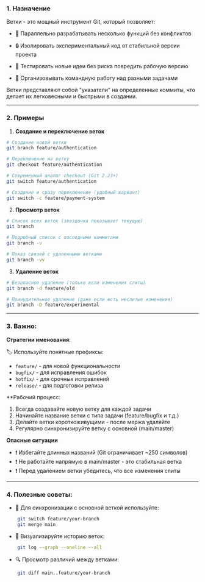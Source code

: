 ### 1. Назначение

Ветки - это мощный инструмент Git, который позволяет:

- 🚀 Параллельно разрабатывать несколько функций без конфликтов

- 🔒 Изолировать экспериментальный код от стабильной версии проекта

- 🧪 Тестировать новые идеи без риска повредить рабочую версию

- 👥 Организовывать командную работу над разными задачами

Ветки представляют собой "указатели" на определенные коммиты, что делает их легковесными и быстрыми в создании.

___
### 2. Примеры

1. **Создание и переключение веток**
```bash
# Создание новой ветки
git branch feature/authentication

# Переключение на ветку
git checkout feature/authentication

# Современный аналог checkout (Git 2.23+)
git switch feature/authentication

# Создание и сразу переключение (удобный вариант)
git switch -c feature/payment-system
```

2. **Просмотр веток**
```bash
# Список всех веток (звездочка показывает текущую)
git branch

# Подробный список с последними коммитами
git branch -v

# Показ связей с удаленными ветками
git branch -vv
```

3. **Удаление веток**
```bash
# Безопасное удаление (только если изменения слиты)
git branch -d feature/old

# Принудительное удаление (даже если есть неслитые изменения)
git branch -D feature/experimental
```

___
### 3. Важно:

 **Стратегии именования**:

🏷️ Используйте понятные префиксы:

- `feature/` - для новой функциональности
- `bugfix/` - для исправления ошибок
- `hotfix/` - для срочных исправлений
- `release/` - для подготовки релиза

 **Рабочий процесс:

1. Всегда создавайте новую ветку для каждой задачи
2. Начинайте название ветки с типа задачи (feature/bugfix и т.д.)
3. Делайте ветки короткоживущими - после мержа удаляйте
4. Регулярно синхронизируйте ветку с основной (main/master)

 **Опасные ситуации**

- ❗ Избегайте длинных названий (Git ограничивает ~250 символов)
- ❗ Не работайте напрямую в main/master - это стабильная ветка
- ❗ Перед удалением ветки убедитесь, что все изменения слиты

___
### 4. Полезные советы: 

- 🔄 Для синхронизации с основной веткой используйте:
```bash
	git switch feature/your-branch
    git merge main
```  
- 🌳 Визуализируйте историю веток:
```bash
    git log --graph --oneline --all
```
- 🔍 Просмотр различий между ветками:
```bash
	git diff main..feature/your-branch
```   

